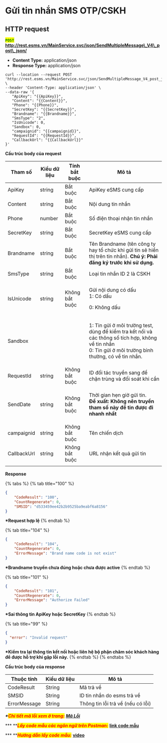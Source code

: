 # Gửi tin nhắn SMS OTP/CSKH



## HTTP request

<mark style="color:green;">**`POST`**</mark> **http://rest.esms.vn/MainService.svc/json/SendMultipleMessage\_V4\_post\_json/**

* **Content Type:** application/json
* **Response Type:** application/json

```
curl --location --request POST 'http://rest.esms.vn/MainService.svc/json/SendMultipleMessage_V4_post_json/' \
--header 'Content-Type: application/json' \
--data-raw '{
   "ApiKey": "{{ApiKey}}",
   "Content": "{{Content}}",
   "Phone": "{{Phone}}",
   "SecretKey": "{{SecretKey}}",
   "Brandname": "{{Brandname}}",
   "SmsType": "2",
   "IsUnicode": 0,
   "Sandbox": 0,
   "campaignid": "{{campaignid}}",
   "RequestId": "{{RequestId}}",
   "CallbackUrl": "{{CallbackUrl}}"
}'
```



**Cấu trúc body của request**

| Tham số     | Kiểu dữ liệu | Tính bắt buộc  | Mô tả                                                                                                                                                              |
| ----------- | ------------ | -------------- | ------------------------------------------------------------------------------------------------------------------------------------------------------------------ |
| ApiKey      | string       | Bắt buộc       | ApiKey eSMS cung cấp                                                                                                                                               |
| Content     | string       | Bắt buộc       | Nội dung tin nhắn                                                                                                                                                  |
| Phone       | number       | Bắt buộc       | Số điện thoại nhận tin nhắn                                                                                                                                        |
| SecretKey   | string       | Bắt buộc       | SecretKey eSMS cung cấp                                                                                                                                            |
| Brandname   | string       | Bắt buộc       | Tên Brandname (tên công ty hay tổ chức khi gửi tin sẽ hiển thị trên tin nhắn). **Chú ý: Phải đăng ký trước khi sử dụng.**                                          |
| SmsType     | string       | Bắt buộc       | Loại tin nhắn ID 2 là CSKH                                                                                                                                         |
| IsUnicode   | string       | Không bắt buộc | <p>Gửi nội dung có dấu<br>1: Có dấu </p><p>0: Không dấu</p>                                                                                                        |
| Sandbox     |              |                | <p>1: Tin gửi ở môi trường test, dùng để kiểm tra kết nối và các thông số tích hợp, không về tin nhắn <br>0: Tin gửi ở môi trường bình thường, có về tin nhắn.</p> |
| RequestId   | string       | Không bắt buộc | ID đối tác truyền sang để chặn trùng và đối soát khi cần                                                                                                           |
| SendDate    | string       | Không bắt buộc | <p>Thời gian hẹn giờ gửi tin.<br><strong>Đề xuất: Không nên truyền tham số này để tin được đi nhanh nhất</strong></p>                                              |
| campaignid  | string       | Không bắt buộc | Tên chiến dịch                                                                                                                                                     |
| CallbackUrl | string       | Không bắt buộc | URL nhận kết quả gửi tin                                                                                                                                           |
|             |              |                |                                                                                                                                                                    |

**Response**

{% tabs %}
{% tab title="100" %}
```json
{
    "CodeResult": "100",
    "CountRegenerate": 0,
    "SMSID": "d533459ee42b2b9525ba9eabf6a8156"
}
```

**\*Request hợp lệ**
{% endtab %}

{% tab title="104" %}
```json
{
    "CodeResult": "104",
    "CountRegenerate": 0,
    "ErrorMessage": "Brand name code is not exist"
}
```

**\*Brandname truyền chưa đúng hoặc chưa được active**
{% endtab %}

{% tab title="101" %}
```json
{
    "CodeResult": "101",
    "CountRegenerate": 0,
    "ErrorMessage": "Authorize Failed"
}
```

**\*Sai thông tin ApiKey hoặc SecretKey**
{% endtab %}

{% tab title="99" %}
```json
{
  "error": "Invalid request"
}
```

**\*Kiểm tra lại thông tin kết nối hoặc liên hệ bộ phận chăm sóc khách hàng để được hỗ trợ khi gặp lỗi này.**
{% endtab %}
{% endtabs %}



**Cấu trúc body của response**

| Thuộc tính   | Kiểu dữ liệu | Mô tả                             |
| ------------ | ------------ | --------------------------------- |
| CodeResult   | String       | Mã trả về                         |
| SMSID        | String       | ID tin nhắn do esms trả về        |
| ErrorMessage | String       | Thông tin lỗi trả về (nếu có lỗi) |

_**\***<mark style="color:red;">**Chi tiết mã lỗi xem ở trang:**</mark>_ [_**Mã Lỗi**_](../ham-gui-tin-nhan-zns/ham-gui-tin-nhan-zns-moi-khach-hang-mot-noi-dung.md)

**\* **_<mark style="color:red;">**Lấy code mẫu các ngôn ngữ trên Postman:**</mark>_ [**link code mẫu**](https://postman.esms.vn/#b62c8cec-0728-4402-bb6a-4ee272fe73fc)

**\* **_<mark style="color:red;">**Hướng dẫn lấy code mẫu:**</mark>_ [**video**](https://esms.vn/)
